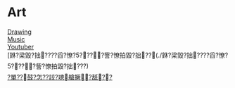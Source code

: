 ﻿---
layout: default
---

# Art

[Drawing](./Drawing/)  
[Music](./Music/)  
[Youtuber](./Youtuber/)  
[銝?梁毀?拙????舀?憭?5????訾?憭拍毀?拙??(./銝?梁毀?拙????舀?憭?5????訾?憭拍毀?拙???)  
[?單??鼓?怎??詨?璁艙撅?舐??](./?單??鼓?怎??詨?璁艙撅?舐??/)  
